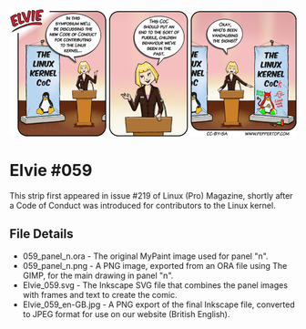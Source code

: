 ![Elvie comic strip #059](Elvie_059_en-GB.jpg)

Elvie #059
==========
This strip first appeared in issue #219 of Linux (Pro) Magazine, shortly after a Code of Conduct was introduced for
contributors to the Linux kernel.


File Details
------------
* 059_panel_n.ora     - The original MyPaint image used for panel "n".
* 059_panel_n.png     - A PNG image, exported from an ORA file using The GIMP, for the main drawing in panel "n".
* Elvie_059.svg       - The Inkscape SVG file that combines the panel images with frames and text to create the comic.
* Elvie_059_en-GB.jpg - A PNG export of the final Inkscape file, converted to JPEG format for use on our website (British English).


